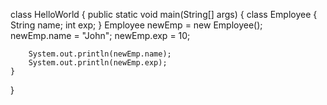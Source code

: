 class HelloWorld {
    public static void main(String[] args) {
        class Employee {
            String name;
            int exp;
        }
        Employee newEmp = new Employee();
        newEmp.name = "John";
        newEmp.exp = 10;
        
        System.out.println(newEmp.name);
        System.out.println(newEmp.exp);
    }
}
